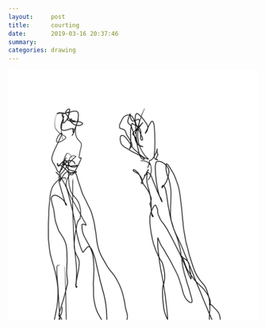 ```yaml
---
layout:     post
title:      courting
date:       2019-03-16 20:37:46
summary:    
categories: drawing
---
```

![courting](/images/diary/courting.png ".")
